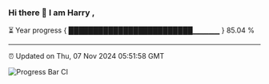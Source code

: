 ### Hi there 👋 I am Harry , 

⏳ Year progress { █████████████████████████▁▁▁▁▁ } 85.04 %

---

⏰ Updated on Thu, 07 Nov 2024 05:51:58 GMT

![Progress Bar CI](https://github.com/duykhang68/duykhang68/workflows/Progress%20Bar%20CI/badge.svg)
